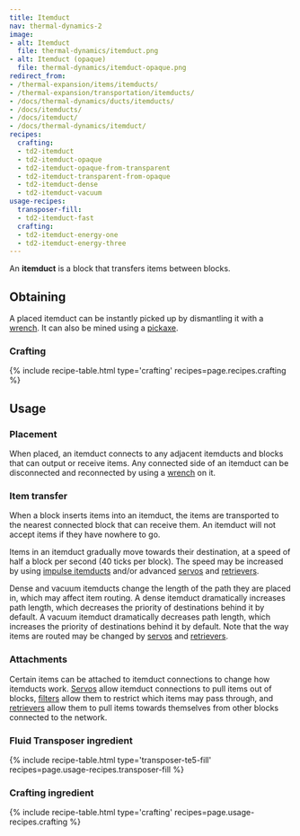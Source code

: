 ```yaml
---
title: Itemduct
nav: thermal-dynamics-2
image:
- alt: Itemduct
  file: thermal-dynamics/itemduct.png
- alt: Itemduct (opaque)
  file: thermal-dynamics/itemduct-opaque.png
redirect_from:
- /thermal-expansion/items/itemducts/
- /thermal-expansion/transportation/itemducts/
- /docs/thermal-dynamics/ducts/itemducts/
- /docs/itemducts/
- /docs/itemduct/
- /docs/thermal-dynamics/itemduct/
recipes:
  crafting:
  - td2-itemduct
  - td2-itemduct-opaque
  - td2-itemduct-opaque-from-transparent
  - td2-itemduct-transparent-from-opaque
  - td2-itemduct-dense
  - td2-itemduct-vacuum
usage-recipes:
  transposer-fill:
  - td2-itemduct-fast
  crafting:
  - td2-itemduct-energy-one
  - td2-itemduct-energy-three
---
```


An **itemduct** is a block that transfers items between blocks.


Obtaining
---------

A placed itemduct can be instantly picked up by dismantling it with a
[wrench](/docs/wrenches/). It can also be mined using a
[pickaxe](https://minecraft.gamepedia.com/Pickaxe).

### Crafting
{% include recipe-table.html type='crafting' recipes=page.recipes.crafting %}


Usage
-----

### Placement
When placed, an itemduct connects to any adjacent itemducts and blocks that can
output or receive items. Any connected side of an itemduct can be disconnected
and reconnected by using a [wrench](/docs/wrenches/) on it.

### Item transfer
When a block inserts items into an itemduct, the items are transported to the
nearest connected block that can receive them. An itemduct will not accept items
if they have nowhere to go.

Items in an itemduct gradually move towards their destination, at a speed of
half a block per second (40 ticks per block). The speed may be increased by
using [impulse itemducts](/docs/thermal-dynamics-2/impulse-itemduct/) and/or advanced
[servos](/docs/thermal-dynamics-2/servos/) and [retrievers](/docs/thermal-dynamics-2/retrievers/).

Dense and vacuum itemducts change the length of the path they are placed in,
which may affect item routing. A dense itemduct dramatically increases path
length, which decreases the priority of destinations behind it by default. A
vacuum itemduct dramatically decreases path length, which increases the priority
of destinations behind it by default. Note that the way items are routed may be
changed by [servos](/docs/thermal-dynamics-2/servos/) and [retrievers](/docs/thermal-dynamics-2/retrievers/).

### Attachments
Certain items can be attached to itemduct connections to change how itemducts
work. [Servos](/docs/thermal-dynamics-2/servos/) allow itemduct connections to pull items out of
blocks, [filters](/docs/thermal-dynamics-2/filters/) allow them to restrict which items may pass
through, and [retrievers](/docs/thermal-dynamics-2/retrievers/) allow them to pull items towards
themselves from other blocks connected to the network.

### Fluid Transposer ingredient
{% include recipe-table.html type='transposer-te5-fill' recipes=page.usage-recipes.transposer-fill %}

### Crafting ingredient
{% include recipe-table.html type='crafting' recipes=page.usage-recipes.crafting %}
